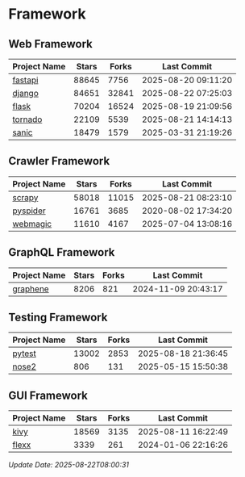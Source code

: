 # Framework

## Web Framework
| Project Name | Stars | Forks | Last Commit |
| ------------ | ----- | ----- | ----------- |
| [fastapi](https://github.com/fastapi/fastapi) | 88645 | 7756 | 2025-08-20 09:11:20 |
| [django](https://github.com/django/django) | 84651 | 32841 | 2025-08-22 07:25:03 |
| [flask](https://github.com/pallets/flask) | 70204 | 16524 | 2025-08-19 21:09:56 |
| [tornado](https://github.com/tornadoweb/tornado) | 22109 | 5539 | 2025-08-21 14:14:13 |
| [sanic](https://github.com/sanic-org/sanic) | 18479 | 1579 | 2025-03-31 21:19:26 |

## Crawler Framework
| Project Name | Stars | Forks | Last Commit |
| ------------ | ----- | ----- | ----------- |
| [scrapy](https://github.com/scrapy/scrapy) | 58018 | 11015 | 2025-08-21 08:23:10 |
| [pyspider](https://github.com/binux/pyspider) | 16761 | 3685 | 2020-08-02 17:34:20 |
| [webmagic](https://github.com/code4craft/webmagic) | 11610 | 4167 | 2025-07-04 13:08:16 |

## GraphQL Framework
| Project Name | Stars | Forks | Last Commit |
| ------------ | ----- | ----- | ----------- |
| [graphene](https://github.com/graphql-python/graphene) | 8206 | 821 | 2024-11-09 20:43:17 |

## Testing Framework
| Project Name | Stars | Forks | Last Commit |
| ------------ | ----- | ----- | ----------- |
| [pytest](https://github.com/pytest-dev/pytest) | 13002 | 2853 | 2025-08-18 21:36:45 |
| [nose2](https://github.com/nose-devs/nose2) | 806 | 131 | 2025-05-15 15:50:38 |

## GUI Framework
| Project Name | Stars | Forks | Last Commit |
| ------------ | ----- | ----- | ----------- |
| [kivy](https://github.com/kivy/kivy) | 18569 | 3135 | 2025-08-11 16:22:49 |
| [flexx](https://github.com/flexxui/flexx) | 3339 | 261 | 2024-01-06 22:16:26 |

*Update Date: 2025-08-22T08:00:31*